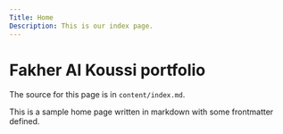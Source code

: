 ```yaml
---
Title: Home
Description: This is our index page.
---
```


Fakher Al Koussi portfolio
===========================

The source for this page is in `content/index.md`.

This is a sample home page written in markdown with some frontmatter defined.
